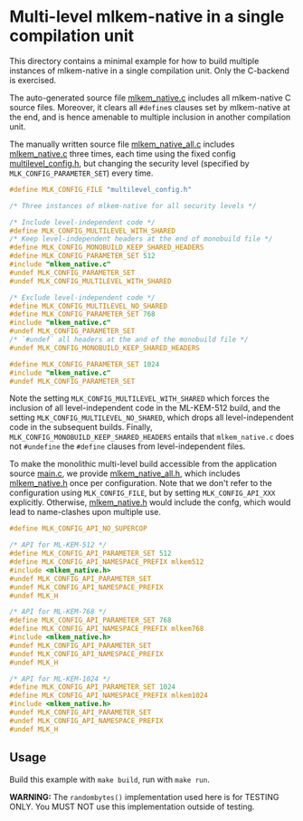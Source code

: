 [//]: # (SPDX-License-Identifier: CC-BY-4.0)

# Multi-level mlkem-native in a single compilation unit

This directory contains a minimal example for how to build multiple instances of mlkem-native in a single compilation
unit. Only the C-backend is exercised.

The auto-generated source file [mlkem_native.c](mlkem/mlkem_native.c) includes all mlkem-native C source
files. Moreover, it clears all `#define`s clauses set by mlkem-native at the end, and is hence amenable to multiple
inclusion in another compilation unit.

The manually written source file [mlkem_native_all.c](mlkem_native_all.c) includes
[mlkem_native.c](mlkem/mlkem_native.c) three times, each time using the fixed config
[multilevel_config.h](multilevel_config.h), but changing the security level (specified
by `MLK_CONFIG_PARAMETER_SET`) every time.
```C
#define MLK_CONFIG_FILE "multilevel_config.h"

/* Three instances of mlkem-native for all security levels */

/* Include level-independent code */
#define MLK_CONFIG_MULTILEVEL_WITH_SHARED
/* Keep level-independent headers at the end of monobuild file */
#define MLK_CONFIG_MONOBUILD_KEEP_SHARED_HEADERS
#define MLK_CONFIG_PARAMETER_SET 512
#include "mlkem_native.c"
#undef MLK_CONFIG_PARAMETER_SET
#undef MLK_CONFIG_MULTILEVEL_WITH_SHARED

/* Exclude level-independent code */
#define MLK_CONFIG_MULTILEVEL_NO_SHARED
#define MLK_CONFIG_PARAMETER_SET 768
#include "mlkem_native.c"
#undef MLK_CONFIG_PARAMETER_SET
/* `#undef` all headers at the and of the monobuild file */
#undef MLK_CONFIG_MONOBUILD_KEEP_SHARED_HEADERS

#define MLK_CONFIG_PARAMETER_SET 1024
#include "mlkem_native.c"
#undef MLK_CONFIG_PARAMETER_SET
```

Note the setting `MLK_CONFIG_MULTILEVEL_WITH_SHARED` which forces the inclusion of all level-independent
code in the ML-KEM-512 build, and the setting `MLK_CONFIG_MULTILEVEL_NO_SHARED`, which drops all
level-independent code in the subsequent builds. Finally, `MLK_CONFIG_MONOBUILD_KEEP_SHARED_HEADERS` entails that
`mlkem_native.c` does not `#undefine` the `#define` clauses from level-independent files.

To make the monolithic multi-level build accessible from the application source [main.c](main.c), we provide
[mlkem_native_all.h](mlkem_native_all.h), which includes [mlkem_native.h](../../mlkem/mlkem_native.h) once per
configuration. Note that we don't refer to the configuration using `MLK_CONFIG_FILE`, but by setting
`MLK_CONFIG_API_XXX` explicitly. Otherwise, [mlkem_native.h](../../mlkem/mlkem_native.h) would include the confg, which
would lead to name-clashes upon multiple use.

```C
#define MLK_CONFIG_API_NO_SUPERCOP

/* API for ML-KEM-512 */
#define MLK_CONFIG_API_PARAMETER_SET 512
#define MLK_CONFIG_API_NAMESPACE_PREFIX mlkem512
#include <mlkem_native.h>
#undef MLK_CONFIG_API_PARAMETER_SET
#undef MLK_CONFIG_API_NAMESPACE_PREFIX
#undef MLK_H

/* API for ML-KEM-768 */
#define MLK_CONFIG_API_PARAMETER_SET 768
#define MLK_CONFIG_API_NAMESPACE_PREFIX mlkem768
#include <mlkem_native.h>
#undef MLK_CONFIG_API_PARAMETER_SET
#undef MLK_CONFIG_API_NAMESPACE_PREFIX
#undef MLK_H

/* API for ML-KEM-1024 */
#define MLK_CONFIG_API_PARAMETER_SET 1024
#define MLK_CONFIG_API_NAMESPACE_PREFIX mlkem1024
#include <mlkem_native.h>
#undef MLK_CONFIG_API_PARAMETER_SET
#undef MLK_CONFIG_API_NAMESPACE_PREFIX
#undef MLK_H
```

## Usage

Build this example with `make build`, run with `make run`.

**WARNING:** The `randombytes()` implementation used here is for TESTING ONLY. You MUST NOT use this implementation
outside of testing.
